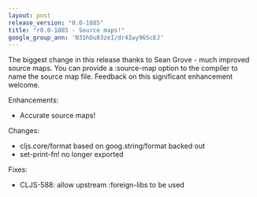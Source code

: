 ```yaml
---
layout: post
release_version: "0.0-1885"
title: "r0.0-1885 - Source maps!"
google_group_ann: 'N31hDu83zeI/dr4Iwy96ScEJ'
---
```


The biggest change in this release thanks to Sean Grove - much improved source maps. You can provide a :source-map option to the compiler to name the source map file. Feedback on this significant enhancement welcome.

Enhancements: 

* Accurate source maps!

Changes:

* cljs.core/format based on goog.string/format backed out
* set-print-fn! no longer exported

Fixes:

* CLJS-588: allow upstream :foreign-libs to be used
